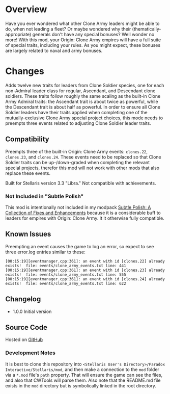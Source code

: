# Overview

Have you ever wondered what other Clone Army leaders might be able to do, when not leading a fleet?  Or maybe wondered why their (thematically-appropriate) generals don't have any special bonuses?  Well wonder no more!  With this mod, your Origin: Clone Army empires will have a full suite of special traits, including your rules.  As you might expect, these bonuses are largely related to naval and army bonuses.

# Changes

Adds twelve new traits for leaders from Clone Soldier species, one for each non-Admiral leader class for regular, Ascendant, and Descendant clone soldiers.  These traits follow roughly the same scaling as the built-in Clone Army Admiral traits: the Ascendant trait is about twice as powerful, while the Descendant trait is about half as powerful.  In order to ensure all Clone Soldier leaders have their traits applied when completing one of the mutually-exclusive Clone Army special project choices, this mode needs to preempts three events related to adjusting Clone Soldier leader traits.

## Compatibility

Preempts three of the built-in Origin: Clone Army events: `clones.22`, `clones.23`, and `clones.24`.  These events need to be replaced so that Clone Soldier traits can be up-/down-graded when completing the relevant special projects, therefor this mod will not work with other mods that also replace these events.

Built for Stellaris version 3.3 "Libra."  Not compatible with achievements.

### Not Included in "Subtle Polish"

This mod is intentionally not included in my modpack [Subtle Polish: A Collection of Fixes and Enhancements](https://steamcommunity.com/sharedfiles/filedetails/?id=2522974089) because it is a considerable buff to leaders for empires with Origin: Clone Army.  It it otherwise fully compatible.

## Known Issues

Preempting an event causes the game to log an error, so expect to see three error.log entries similar to these:

```
[00:15:19][eventmanager.cpp:361]: an event with id [clones.22] already exists!  file: events/clone_army_events.txt line: 441
[00:15:19][eventmanager.cpp:361]: an event with id [clones.23] already exists!  file: events/clone_army_events.txt line: 555
[00:15:19][eventmanager.cpp:361]: an event with id [clones.24] already exists!  file: events/clone_army_events.txt line: 622
```

## Changelog

* 1.0.0 Initial version

## Source Code

Hosted on [GitHub](https://github.com/corsairmarks/leader_traits_more_clone_soldiers)

### Development Notes

It is best to clone this repository into `<Stellaris User's Directory>/Paradox Interactive/Stellaris/mod`, and then make a connection to the `mod` folder via a `*.mod` file's `path` property.  That will ensure the game can see the files, and also that CWTools will parse them.  Also note that the README.md file exists in the `mod` directory but is symbolically linked in the root directory.